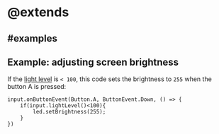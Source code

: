 # @extends

## #examples

## Example: adjusting screen brightness

If the [light level](/reference/input/light-level) is `< 100`, this code sets the brightness to `255` when the button A is pressed:

```blocks
input.onButtonEvent(Button.A, ButtonEvent.Down, () => {
    if(input.lightLevel()<100){
        led.setBrightness(255);
    }
})
```
